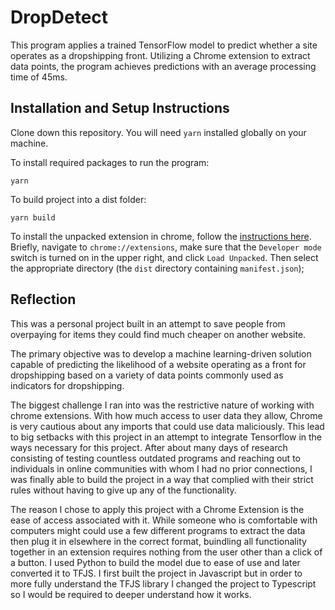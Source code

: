 # DropDetect

This program applies a trained TensorFlow model to predict whether a site operates as a dropshipping front. Utilizing a Chrome extension to extract data points, the program achieves predictions with an average processing time of 45ms.



## Installation and Setup Instructions


Clone down this repository. You will need `yarn` installed globally on your machine.

To install required packages to run the program:

`yarn`

To build project into a dist folder:

`yarn build`

To install the unpacked extension in chrome, follow the [instructions here](https://developer.chrome.com/extensions/getstarted).  Briefly, navigate to `chrome://extensions`, make sure that the `Developer mode` switch is turned on in the upper right, and click `Load Unpacked`.  Then select the appropriate directory (the `dist` directory containing `manifest.json`);

## Reflection

This was a personal project built in an attempt to save people from overpaying for items they could find much cheaper on another website.


The primary objective was to develop a machine learning-driven solution capable of predicting the likelihood of a website operating as a front for dropshipping based on a variety of data points commonly used as indicators for dropshipping.

The biggest challenge I ran into was the restrictive nature of working with chrome extensions. With how much access to user data they allow, Chrome is very cautious about any imports that could use data maliciously. This lead to big setbacks with this project in an attempt to integrate Tensorflow in the ways necessary for this project. After about many days of research consisting of testing countless outdated programs and reaching out to individuals in online communities with whom I had no prior connections, I was finally able to build the project in a way that complied with their strict rules without having to give up any of the functionality.



The reason I chose to apply this project with a Chrome Extension is the ease of access associated with it. While someone who is comfortable with computers might could use a few different programs to extract the data then plug it in elsewhere in the correct format, buindling all functionality together in an extension requires nothing from the user other than a click of a button. I used Python to build the model due to ease of use and later converted it to TFJS. I first built the project in Javascript but in order to more fully understand the TFJS library I changed the project to Typescript so I would be required to deeper understand how it works.